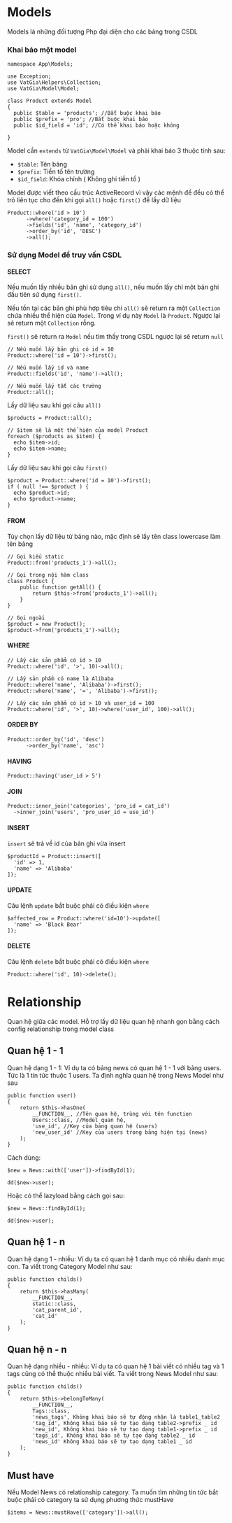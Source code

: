 # Models

Models là những đối tượng Php đại diện cho các bảng trong CSDL

### Khai báo một model

    namespace App\Models;

    use Exception;
    use VatGia\Helpers\Collection;
    use VatGia\Model\Model;

    class Product extends Model
    {
      public $table = 'products'; //Bắt buộc khai báo
      public $prefix = 'pro'; //Bắt buộc khai báo
      public $id_field = 'id'; //Có thể khai báo hoặc không
      
    }

Model cần `extends` từ `VatGia\Model\Model` và phải khai báo 3 thuộc tính sau:

  - `$table`: Tên bảng
  - `$prefix`: Tiền tố tên trường
  - `$id_field`: Khóa chính ( Không ghi tiền tố  )

Model được viết theo cấu trúc ActiveRecord vì vậy các mệnh đề  đều có thể trỏ liên tục cho đến khi gọi `all()` hoặc `first()` để lấy dữ liệu

    Product::where('id > 10')
          ->where('category_id = 100')
          ->fields('id', 'name', 'category_id')
          ->order_by('id', 'DESC')
          ->all();

### Sử dụng Model để truy vấn CSDL

#### SELECT

Nếu muốn lấy nhiều bản ghi sử dụng `all()`, nếu muốn lấy chỉ một bản ghi đầu tiên sử dụng `first()`.

Nếu tồn tại các bản ghi phù hợp tiêu chi `all()` sẽ return ra một `Collection` chứa nhiều thể hiện của `Model`. Trong ví dụ này `Model` là `Product`. Ngược lại sẽ return một `Collection` rỗng.

`first()` sẽ return ra `Model` nếu tìm thấy trong CSDL ngược lại sẽ return `null`

    // Nếu muốn lấy bản ghi có id = 10
    Product::where('id = 10')->first();

    // Nếu muốn lấy id và name
    Product::fields('id', 'name')->all();

    // Nếu muốn lấy tất các trường
    Product::all();

Lấy dữ liệu sau khi gọi câu `all()`

    $products = Product::all();

    // $item sẽ là một thể hiện của model Product
    foreach ($products as $item) {
      echo $item->id;
      echo $item->name;
    }

Lấy dữ liệu sau khi gọi câu `first()`

    $product = Product::where('id = 10')->first();
    if ( null !== $product ) {
      echo $product->id;
      echo $product->name;
    }

#### FROM

Tùy chọn lấy dữ liệu từ bảng nào, mặc định sẽ lấy tên class lowercase làm tên bảng

    // Gọi kiểu static
    Product::from('products_1')->all();

    // Gọi trong nội hàm class
    class Product {
        public function getAll() {
            return $this->from('products_1')->all();
        }
    }

    // Gọi ngoài
    $product = new Product();
    $product->from('products_1')->all();


#### WHERE

    // Lấy các sản phẩm có id > 10
    Product::where('id', '>', 10)->all();

    // Lấy sản phẩm có name là Alibaba
    Product::where('name', 'Alibaba')->first();
    Product::where('name', '=', 'Alibaba')->first();

    // Lấy các sản phẩm có id > 10 và user_id = 100
    Product::where('id', '>', 10)->where('user_id', 100)->all();

#### ORDER BY

    Product::order_by('id', 'desc')
          ->order_by('name', 'asc')

#### HAVING

    Product::having('user_id > 5')

#### JOIN

    Product::inner_join('categories', 'pro_id = cat_id')
      ->inner_join('users', 'pro_user_id = use_id')

#### INSERT

`insert` sẽ trả về  id của bản ghi vừa insert

    $productId = Product::insert([
      'id' => 1,
      'name' => 'Alibaba'
    ]);


#### UPDATE

  Câu lệnh `update` bắt buộc phải có điều kiện `where`

    $affected_row = Product::where('id=10')->update([
      'name' => 'Black Bear'
    ]);

#### DELETE

  Câu lệnh `delete` bắt buộc phải có điều kiện `where`

    Product::where('id', 10)->delete();
    

# Relationship
Quan hệ giữa các model. Hỗ trợ lấy dữ liệu quan hệ nhanh gọn bằng cách config relationship trong model class

## Quan hệ 1 - 1

Quan hệ dạng 1 - 1: Ví dụ ta có bảng news có quan hệ 1 - 1 với bảng users. 
Tức là 1 tin tức thuộc 1 users. Ta định nghĩa quan hệ trong News Model như sau

    public function user()
    {
        return $this->hasOne(
            __FUNCTION__, //Tên quan hệ, trùng với tên function
            Users::class, //Model quan hệ,
            'use_id', //Key của bảng quan hệ (users)
            'new_user_id' //Key của users trong bảng hiện tại (news)
        );
    }
    
Cách dùng:

    $new = News::with(['user'])->findById(1);
    
    dd($new->user);
    
Hoặc có thể lazyload bằng cách gọi sau:

    $new = News::findById(1);
    
    dd($new->user);
    
## Quan hệ 1 - n

Quan hệ dạng 1 - nhiều: Ví dụ ta có quan hệ 1 danh mục có nhiều danh mục con. Ta viết trong Category Model như sau:

    
    public function childs()
    {
        return $this->hasMany(
            __FUNCTION__,
            static::class,
            'cat_parent_id',
            'cat_id'
        );
    }
    
## Quan hệ n - n

Quan hệ dạng nhiều - nhiều: Ví dụ ta có quan hệ 1 bài viết có nhiều tag và 1 tags cũng có thể thuộc nhiều bài viết. Ta viết trong News Model như sau:

    
    public function childs()
    {
        return $this->belongToMany(
            __FUNCTION__,
            Tags::class,
            'news_tags', Không khai báo sẽ tự động nhận là table1_table2
            'tag_id', Không khai báo sẽ tự tạo dạng table2->prefix _ id
            'new_id', Không khai báo sẽ tự tạo dạng table1->prefix _ id
            'tags_id', Không khai báo sẽ tự tạo dạng table2 _ id
            'news_id' Không khai báo sẽ tự tạo dạng table1 _ id
        );
    }
    
    
## Must have

Nếu Model News có relationship category. Ta muốn tìm những tin tức bắt buộc phải có category ta sử dụng phương thức mustHave

    
    $items = News::mustHave(['category'])->all();